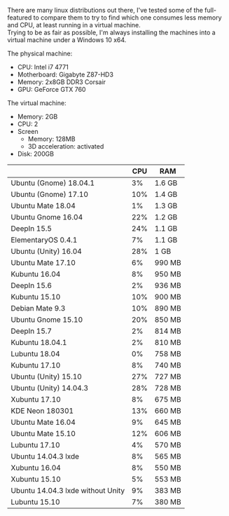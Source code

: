 There are many linux distributions out there, I've tested some of the full-featured to compare them to try to find which one consumes less memory and CPU, at least running in a virtual machine.  
Trying to be as fair as possible, I'm always installing the machines into a virtual machine under a Windows 10 x64.

The physical machine:
- CPU: Intel i7 4771
- Motherboard: Gigabyte Z87-HD3
- Memory: 2x8GB DDR3 Corsair
- GPU: GeForce GTX 760

The virtual machine:
- Memory: 2GB
- CPU: 2
- Screen
  - Memory: 128MB
  - 3D acceleration: activated
- Disk: 200GB

| | CPU | RAM
| -- | -- | -- |
Ubuntu (Gnome) 18.04.1 | 3% | 1.6 GB
Ubuntu (Gnome) 17.10 | 10% | 1.4 GB
Ubuntu Mate 18.04 | 1% | 1.3 GB
Ubuntu Gnome 16.04 | 22% | 1.2 GB
DeepIn 15.5 | 24% | 1.1 GB
ElementaryOS 0.4.1 | 7% | 1.1 GB
Ubuntu (Unity) 16.04 | 28%| 1 GB
Ubuntu Mate 17.10 | 6% | 990 MB
Kubuntu 16.04 | 8% | 950 MB
DeepIn 15.6 | 2% | 936 MB
Kubuntu 15.10 | 10% | 900 MB
Debian Mate 9.3 | 10% | 890 MB
Ubuntu Gnome 15.10 | 20% | 850 MB
DeepIn 15.7 | 2% | 814 MB
Kubuntu 18.04.1 | 2% | 810 MB
Lubuntu 18.04	| 0% | 758 MB
Kubuntu 17.10	| 8% | 740 MB
Ubuntu (Unity) 15.10 | 27% | 727 MB
Ubuntu (Unity) 14.04.3 | 28% | 728 MB
Xubuntu 17.10 | 8% | 675 MB
KDE Neon 180301 | 13% | 660 MB
Ubuntu Mate 16.04 | 9% | 645 MB
Ubuntu Mate 15.10 | 12% | 606 MB
Lubuntu 17.10 | 4% | 570 MB
Ubuntu 14.04.3 lxde | 8% | 565 MB
Xubuntu 16.04 | 8% | 550 MB
Xubuntu 15.10 | 5% | 553 MB
Ubuntu 14.04.3 lxde without Unity | 9% | 383 MB
Lubuntu 15.10 | 7% | 380 MB
